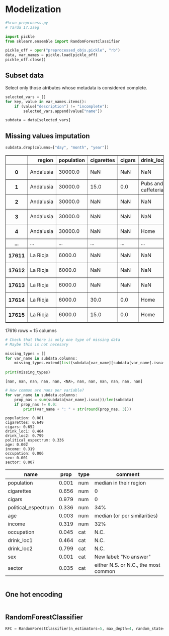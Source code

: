 # Modelization


```python
#%run preprocess.py
# Tarda 17.3seg
```


```python
import pickle
from sklearn.ensemble import RandomForestClassifier
```


```python
pickle_off = open("preprocessed_objs.pickle", "rb")
data, var_names = pickle.load(pickle_off)
pickle_off.close()
```

## Subset data
Select only those atributes whose metadata is considered complete.


```python
selected_vars = []
for key, value in var_names.items():
    if (value["description"] != "incomplete"):
        selected_vars.append(value["name"])
```


```python
subdata = data[selected_vars]
```

## Missing values imputation


```python
subdata.drop(columns=["day", "month", "year"])
```




<div>
<style scoped>
    .dataframe tbody tr th:only-of-type {
        vertical-align: middle;
    }

    .dataframe tbody tr th {
        vertical-align: top;
    }

    .dataframe thead th {
        text-align: right;
    }
</style>
<table border="1" class="dataframe">
  <thead>
    <tr style="text-align: right;">
      <th></th>
      <th>region</th>
      <th>population</th>
      <th>cigarettes</th>
      <th>cigars</th>
      <th>drink_loc1</th>
      <th>drink_loc2</th>
      <th>political_espectrum</th>
      <th>age</th>
      <th>income</th>
      <th>occupation</th>
      <th>socioeconomic_condition</th>
      <th>sex</th>
      <th>education_level</th>
      <th>sector</th>
      <th>status</th>
    </tr>
  </thead>
  <tbody>
    <tr>
      <th>0</th>
      <td>Andalusia</td>
      <td>30000.0</td>
      <td>NaN</td>
      <td>NaN</td>
      <td>NaN</td>
      <td>NaN</td>
      <td>4.0</td>
      <td>17.0</td>
      <td>125000</td>
      <td>Skilled workers</td>
      <td>Students</td>
      <td>female</td>
      <td>High school</td>
      <td>Industry</td>
      <td>Skilled workers</td>
    </tr>
    <tr>
      <th>1</th>
      <td>Andalusia</td>
      <td>30000.0</td>
      <td>15.0</td>
      <td>0.0</td>
      <td>Pubs and caffeterias</td>
      <td>NaN</td>
      <td>3.0</td>
      <td>33.0</td>
      <td>125000</td>
      <td>Farmers</td>
      <td>Non-skilled workers</td>
      <td>male</td>
      <td>High school</td>
      <td>Industry</td>
      <td>Non-skilled workers</td>
    </tr>
    <tr>
      <th>2</th>
      <td>Andalusia</td>
      <td>30000.0</td>
      <td>NaN</td>
      <td>NaN</td>
      <td>NaN</td>
      <td>NaN</td>
      <td>3.0</td>
      <td>68.0</td>
      <td>25000</td>
      <td>Skilled workers</td>
      <td>Retirees and pensioners</td>
      <td>female</td>
      <td>Elementary school</td>
      <td>Industry</td>
      <td>No information</td>
    </tr>
    <tr>
      <th>3</th>
      <td>Andalusia</td>
      <td>30000.0</td>
      <td>NaN</td>
      <td>NaN</td>
      <td>NaN</td>
      <td>NaN</td>
      <td>3.0</td>
      <td>39.0</td>
      <td>125000</td>
      <td>Skilled workers</td>
      <td>Non payed housekeeping</td>
      <td>female</td>
      <td>Elementary school</td>
      <td>Construction</td>
      <td>Skilled workers</td>
    </tr>
    <tr>
      <th>4</th>
      <td>Andalusia</td>
      <td>30000.0</td>
      <td>NaN</td>
      <td>NaN</td>
      <td>Home</td>
      <td>Pubs and caffeterias</td>
      <td>3.0</td>
      <td>41.0</td>
      <td>175000</td>
      <td>Profesionals</td>
      <td>Technicians and middle management</td>
      <td>male</td>
      <td>Bachelor's degree</td>
      <td>Servicies</td>
      <td>Upper/Upper-middle class</td>
    </tr>
    <tr>
      <th>...</th>
      <td>...</td>
      <td>...</td>
      <td>...</td>
      <td>...</td>
      <td>...</td>
      <td>...</td>
      <td>...</td>
      <td>...</td>
      <td>...</td>
      <td>...</td>
      <td>...</td>
      <td>...</td>
      <td>...</td>
      <td>...</td>
      <td>...</td>
    </tr>
    <tr>
      <th>17611</th>
      <td>La Rioja</td>
      <td>6000.0</td>
      <td>NaN</td>
      <td>NaN</td>
      <td>NaN</td>
      <td>NaN</td>
      <td>7.0</td>
      <td>67.0</td>
      <td>75000</td>
      <td>Skilled workers</td>
      <td>Non payed housekeeping</td>
      <td>female</td>
      <td>Elementary school</td>
      <td>Industry</td>
      <td>Skilled workers</td>
    </tr>
    <tr>
      <th>17612</th>
      <td>La Rioja</td>
      <td>6000.0</td>
      <td>NaN</td>
      <td>NaN</td>
      <td>NaN</td>
      <td>NaN</td>
      <td>&lt;NA&gt;</td>
      <td>16.0</td>
      <td>NaN</td>
      <td>Business owners</td>
      <td>Students</td>
      <td>male</td>
      <td>High school</td>
      <td>Agriculture</td>
      <td>Old middle class</td>
    </tr>
    <tr>
      <th>17613</th>
      <td>La Rioja</td>
      <td>6000.0</td>
      <td>NaN</td>
      <td>NaN</td>
      <td>NaN</td>
      <td>NaN</td>
      <td>8.0</td>
      <td>52.0</td>
      <td>125000</td>
      <td>Business owners</td>
      <td>Non payed housekeeping</td>
      <td>female</td>
      <td>Elementary school</td>
      <td>Agriculture</td>
      <td>Old middle class</td>
    </tr>
    <tr>
      <th>17614</th>
      <td>La Rioja</td>
      <td>6000.0</td>
      <td>30.0</td>
      <td>0.0</td>
      <td>Home</td>
      <td>Pubs and caffeterias</td>
      <td>&lt;NA&gt;</td>
      <td>26.0</td>
      <td>NaN</td>
      <td>Business owners</td>
      <td>Farmers</td>
      <td>male</td>
      <td>Vocational trainning</td>
      <td>Agriculture</td>
      <td>Old middle class</td>
    </tr>
    <tr>
      <th>17615</th>
      <td>La Rioja</td>
      <td>6000.0</td>
      <td>15.0</td>
      <td>0.0</td>
      <td>Home</td>
      <td>Pubs and caffeterias</td>
      <td>&lt;NA&gt;</td>
      <td>24.0</td>
      <td>175000</td>
      <td>Skilled workers</td>
      <td>Non-skilled workers</td>
      <td>male</td>
      <td>Vocational trainning</td>
      <td>Agriculture</td>
      <td>Skilled workers</td>
    </tr>
  </tbody>
</table>
<p>17616 rows × 15 columns</p>
</div>




```python
# Check that there is only one type of missing data
# Maybe this is not necesary

missing_types = []
for var_name in subdata.columns:
    missing_types.extend(list(subdata[var_name][subdata[var_name].isna()].unique()))
    
print(missing_types)
```

    [nan, nan, nan, nan, nan, <NA>, nan, nan, nan, nan, nan, nan]



```python
# How common are nans per variable?
for var_name in subdata.columns:
    prop_nas = sum(subdata[var_name].isna())/len(subdata)
    if prop_nas != 0.0:
        print(var_name + ": " + str(round(prop_nas, 3)))
```

    population: 0.001
    cigarettes: 0.649
    cigars: 0.652
    drink_loc1: 0.464
    drink_loc2: 0.799
    political_espectrum: 0.336
    age: 0.002
    income: 0.319
    occupation: 0.006
    sex: 0.001
    sector: 0.007


| name | prop | type | comment |
| ---- | ---- | ----- | ------- |
| population | 0.001 | num              | median in their region   |
| cigarettes | 0.656 | num              | 0                        |
| cigars | 0.979 | num                  | 0                        |
| political_espectrum | 0.336 | num     | 34% |
| age | 0.003 | num                     | median (or per similarities)                       |
| income | 0.319 | num                  | 32%                        |
| occupation | 0.045 | cat              | N.C.                      |
| drink_loc1 | 0.464 | cat              | N.C.                     |
| drink_loc2 | 0.799 | cat              | N.C.                   |
| sex | 0.001 | cat                     | New label: "No answer"                    |
| sector | 0.035 | cat                  | either N.S. or N.C., the most common                    |


```python

```

## One hot encoding


```python

```

## RandomForestClassifier


```python
RFC = RandomForestClassifier(n_estimators=5, max_depth=4, random_state=1)
```
